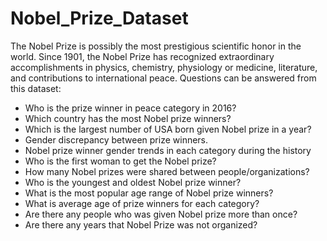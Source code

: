 # Nobel_Prize_Dataset
The Nobel Prize is possibly the most prestigious scientific honor in the world. Since 1901, the Nobel Prize has recognized extraordinary accomplishments in physics, chemistry, physiology or medicine, literature, and contributions to international peace.
Questions can be answered from this dataset:
-	Who is the prize winner in peace category in 2016?
-	Which country has the most Nobel prize winners?
-	Which is the largest number of USA born given Nobel prize in a year? 
-	Gender discrepancy between prize winners.
-	Nobel prize winner gender trends in each category during the history
-	Who is the first woman to get the Nobel prize?
-	How many Nobel prizes were shared between people/organizations?
-	Who is the youngest and oldest Nobel prize winner?
-	What is the most popular age range of Nobel prize winners?
-	What is average age of prize winners for each category?
-	Are there any people who was given Nobel prize more than once?
-	Are there any years that Nobel Prize was not organized?
